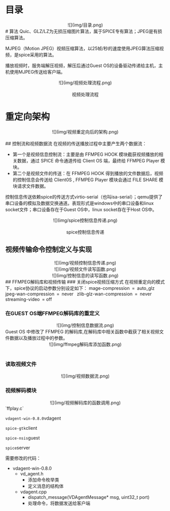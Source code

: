 # 目录
<div align="center">
    ![](img/目录.png)
</div>
# 算法
Quic、GLZ/LZ为无损压缩图片算法，属于SPICE专有算法；JPEG是有损压缩算法。

MJPEG（Motion JPEG）视频压缩算法，以25帧/秒的速度使用JPEG算法压缩视频，是spice采用的算法。

播放视频时，服务端解压视频，解压后通过Guest OS的设备驱动传递给主机，主机使用MJPEG传送给客户端。
<div align="center">
    ![](img/视频处理流程.png)<br><br>
    视频处理流程
</div>

# 重定向架构
<div align="center">
    ![](img/视频重定向后的架构.png)<br><br>
</div>
## 控制流和视频数据流
在视频的传送播放过程中主要产生两个数据流：

* 第一个是视频信息控制流：主要是由 FFMPEG HOOK 模块截获视频播放的相关数据，通过 SPICE 命令通道传给 Client OS 端，最终给 FFMPEG Player 模块。
* 第二个是视频文件的传送：在 FFMPEG HOOK 得到播放的文件数据后，视频的控制信息会传送给 Client0S , FFMPEG Player 模块会通过 FILE SHARE 模块请求文件数据。

控制信息传送依赖spice的传送方式virtio-serial（也叫isa-serial）；qemu提供了串口设备的模拟及数据交换通道。表现形式是windows中的串口设备和linux socket文件；串口设备存在于Guest OS中，linux socket存在于Host OS中。
<div align="center">
    ![](img/spice控制信息传递.png)<br><br>
    spice控制信息传递
</div>

## 视频传输命令控制定义与实现
<div align="center">
    ![](img/视频控制信息传递.png)
</div>
<div align="center">
    ![](img/视频文件读写函数.png)
</div>
<div align="center">
    ![](img/控制信息的读写函数.png)
</div>
## FFMPEG解码库和视频传输
### 关闭spice视频压缩方式
在视频重定向的模式下，spice协议的启动参数分别设定如下：
    mage-compression = auto_glz 
    jpeg-wan-compression = never 
    zlib-glz-wan-compression = never 
    streaming-video = off

### 在GUEST OS端FFMPEG解码库的重定义
<div align="center">
    ![](img/控制信息数据流.png)
</div>
Guest OS 中修改了 FFMPEG 的解码库,在解码库中相关函数中截获了相关视频文件数据以及播放过程中的参数。
<div align="center">
    ![](img/ffmpeg解码库添加函数.png)<br><br>
</div>

### 读取视频文件
<div align="center">
    ![](img/视频数据流.png)
</div>

### 视频解码模块
<div align="center">
    ![](img/视频解码库的函数调用.png)
</div>
`ffplay.c`


`vdagent-win-0.8.0`vdagent

`spice-gtk`client

`spice-nsis`guest

`spice`server


需要修改的代码：

- vdagent-win-0.8.0
    - vd_agent.h
        - 添加命令枚举类
        - 定义消息的结构体
    - vdagent.cpp
        - dispatch_message(VDAgentMessage* msg, uint32_t port)
        - 处理命令，将数据发送给客户端

